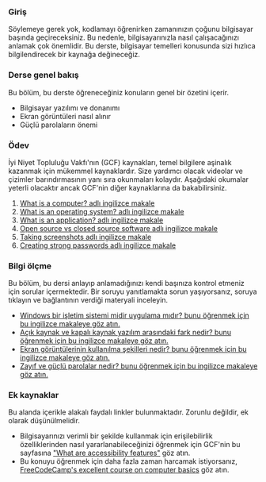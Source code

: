### Giriş

Söylemeye gerek yok, kodlamayı öğrenirken zamanınızın çoğunu bilgisayar başında geçireceksiniz. Bu nedenle, bilgisayarınızla nasıl çalışacağınızı anlamak çok önemlidir. Bu derste, bilgisayar temelleri konusunda sizi hızlıca bilgilendirecek bir kaynağa değineceğiz.

### Derse genel bakış

Bu bölüm, bu derste öğreneceğiniz konuların genel bir özetini içerir.

- Bilgisayar yazılımı ve donanımı
- Ekran görüntüleri nasıl alınır
- Güçlü parolaların önemi

### Ödev

<div class="lesson-content__panel" markdown="1">

İyi Niyet Topluluğu Vakfı'nın (GCF) kaynakları, temel bilgilere aşinalık kazanmak için mükemmel kaynaklardır. Size yardımcı olacak videolar ve çizimler barındırmasının yanı sıra okunmaları kolaydır. Aşağıdaki okumalar yeterli olacaktır ancak GCF'nin diğer kaynaklarına da bakabilirsiniz.

1. [What is a computer? adlı ingilizce makale](https://edu.gcfglobal.org/en/computerbasics/what-is-a-computer/1/)
1. [What is an operating system? adlı ingilizce makale](https://edu.gcfglobal.org/en/computerbasics/understanding-operating-systems/1/)
1. [What is an application? adlı ingilizce makale](https://edu.gcfglobal.org/en/computerbasics/understanding-applications/1/)
1. [Open source vs closed source software adlı ingilizce makale](https://edu.gcfglobal.org/en/basic-computer-skills/open-source-vs-closed-source-software/1/)
1. [Taking screenshots adlı ingilizce makale](https://edu.gcfglobal.org/en/techsavvy/taking-screenshots/1/)
1. [Creating strong passwords adlı ingilizce makale](https://edu.gcfglobal.org/en/techsavvy/password-tips/1/)

</div>


### Bilgi ölçme

Bu bölüm, bu dersi anlayıp anlamadığınızı kendi başınıza kontrol etmeniz için sorular içermektedir. Bir soruyu yanıtlamakta sorun yaşıyorsanız, soruya tıklayın ve bağlantının verdiği materyali inceleyin.

- [Windows bir işletim sistemi midir uygulama mıdır? bunu öğrenmek için bu ingilizce makaleye göz atın.](https://edu.gcfglobal.org/en/computerbasics/understanding-operating-systems/1/)
- [Açık kaynak ve kapalı kaynak yazılım arasındaki fark nedir? bunu öğrenmek için bu ingilizce makaleye göz atın.](https://edu.gcfglobal.org/en/basic-computer-skills/open-source-vs-closed-source-software/1/)
- [Ekran görüntülerinin kullanılma şekilleri nedir? bunu öğrenmek için bu ingilizce makaleye göz atın.](https://edu.gcfglobal.org/en/techsavvy/taking-screenshots/1/)
- [Zayıf ve güçlü parolalar nedir? bunu öğrenmek için bu ingilizce makaleye göz atın.](https://edu.gcfglobal.org/en/techsavvy/password-tips/1/)

### Ek kaynaklar

Bu alanda içerikle alakalı faydalı linkler bulunmaktadır. Zorunlu değildir, ek olarak düşünülmelidir.

- Bilgisayarınızı verimli bir şekilde kullanmak için erişilebilirlik özelliklerinden nasıl yararlanabileceğinizi öğrenmek için GCF'nin bu sayfasına ["What are accessibility features"](https://edu.gcfglobal.org/en/computerbasics/using-accessibility-features/1/) göz atın.
- Bu konuyu öğrenmek için daha fazla zaman harcamak istiyorsanız, [FreeCodeCamp's excellent course on computer basics](https://youtu.be/y2kg3MOk1sY) göz atın.